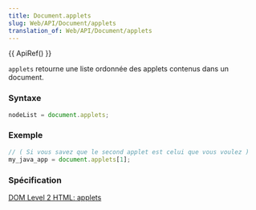 ```yaml
---
title: Document.applets
slug: Web/API/Document/applets
translation_of: Web/API/Document/applets
---
```


{{ ApiRef() }}

`applets` retourne une liste ordonnée des applets contenus dans un document.

### Syntaxe

```js
nodeList = document.applets;
```

### Exemple

```js
// ( Si vous savez que le second applet est celui que vous voulez )
my_java_app = document.applets[1];
```

### Spécification

[DOM Level 2 HTML: applets](http://www.w3.org/TR/DOM-Level-2-HTML/html.html#ID-85113862)
